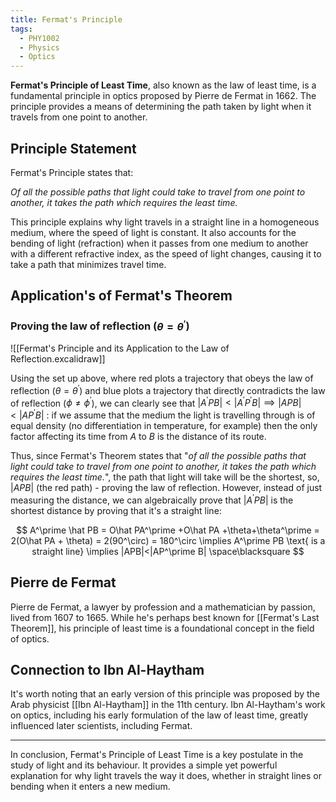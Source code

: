 ```yaml
---
title: Fermat's Principle
tags:
  - PHY1002
  - Physics
  - Optics
---
```

**Fermat's Principle of Least Time**, also known as the law of least time, is a fundamental principle in optics proposed by Pierre de Fermat in 1662. The principle provides a means of determining the path taken by light when it travels from one point to another.

## Principle Statement

Fermat's Principle states that:

*Of all the possible paths that light could take to travel from one point to another, it takes the path which requires the least time.*

This principle explains why light travels in a straight line in a homogeneous medium, where the speed of light is constant. It also accounts for the bending of light (refraction) when it passes from one medium to another with a different refractive index, as the speed of light changes, causing it to take a path that minimizes travel time.

## Application's of Fermat's Theorem
### Proving the law of reflection ($\theta=\theta^\prime$)

![[Fermat's Principle and its Application to the Law of Reflection.excalidraw]]

Using the set up above, where red plots a trajectory that obeys the law of reflection ($\theta=\theta^\prime$) and blue plots a trajectory that directly contradicts the law of reflection ($\phi\ne\phi^\prime$), we can clearly see that $|A^\prime PB|<|A^\prime P^\prime B| \implies |APB|<|AP^\prime B|$ : if we assume that the medium the light is travelling through is of equal density (no differentiation in temperature, for example) then the only factor affecting its time from $A$ to $B$ is the distance of its route.

Thus, since Fermat's Theorem states that "*of all the possible paths that light could take to travel from one point to another, it takes the path which requires the least time.*", the path that light will take will be the shortest, so, $|APB|$ (the red path) - proving the law of reflection. However, instead of just measuring the distance, we can algebraically prove that $|A^\prime PB|$ is the shortest distance by proving that it's a straight line:

$$
A^\prime \hat PB
= O\hat PA^\prime +O\hat PA +\theta+\theta^\prime
= 2(O\hat PA + \theta)
= 2(90^\circ)
= 180^\circ
\implies A^\prime PB \text{ is a straight line}
\implies |APB|<|AP^\prime B|
\space\blacksquare
$$

## Pierre de Fermat

Pierre de Fermat, a lawyer by profession and a mathematician by passion, lived from 1607 to 1665. While he's perhaps best known for [[Fermat's Last Theorem]], his principle of least time is a foundational concept in the field of optics.

## Connection to Ibn Al-Haytham

It's worth noting that an early version of this principle was proposed by the Arab physicist [[Ibn Al-Haytham]] in the 11th century. Ibn Al-Haytham's work on optics, including his early formulation of the law of least time, greatly influenced later scientists, including Fermat.

---

In conclusion, Fermat's Principle of Least Time is a key postulate in the study of light and its behaviour. It provides a simple yet powerful explanation for why light travels the way it does, whether in straight lines or bending when it enters a new medium.